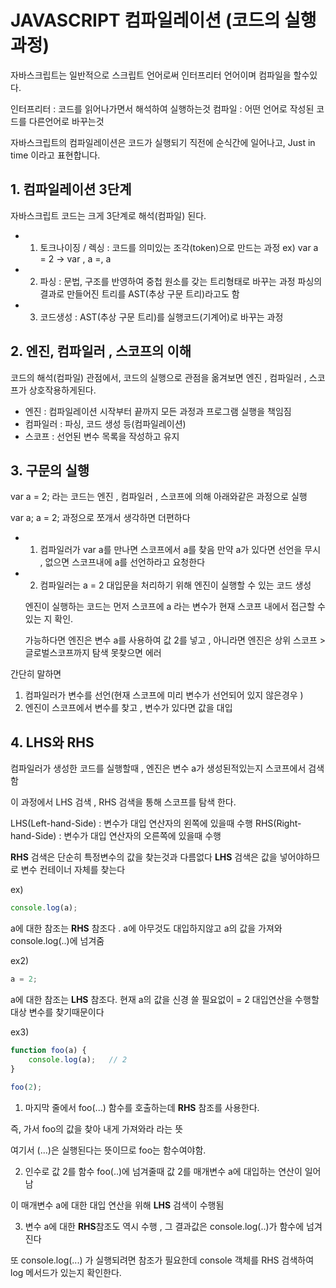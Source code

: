# JAVASCRIPT 컴파일레이션 (코드의 실행과정)

자바스크립트는 일반적으로 스크립트 언어로써 인터프리터 언어이며 컴파일을 할수있다.

인터프리터 : 코드를 읽어나가면서 해석하여 실행하는것
컴파일 : 어떤 언어로 작성된 코드를 다른언어로 바꾸는것

자바스크립트의 컴파일레이션은 코드가 실행되기 직전에 순식간에 일어나고, Just in time 이라고 표현합니다.

## 1. 컴파일레이션 3단계

자바스크립트 코드는 크게 3단계로 해석(컴파일) 된다.

+ 1. 토크나이징 / 렉싱 : 코드를 의미있는 조각(token)으로 만드는 과정 
ex) var a = 2 -> var , a =, a
+ 2. 파싱 : 문법, 구조를 반영하여 중첩 원소를 갖는 트리형태로 바꾸는 과정 
            파싱의 결과로 만들어진 트리를 AST(추상 구문 트리)라고도 함
+ 3. 코드생성 : AST(추상 구문 트리)를 실행코드(기계어)로 바꾸는 과정

## 2. 엔진, 컴파일러 , 스코프의 이해

코드의 해석(컴파일) 관점에서, 코드의 실행으로 관점을 옮겨보면 엔진 , 컴파일러 , 스코프가 상호작용하게된다.

- 엔진 : 컴파일레이션 시작부터 끝까지 모든 과정과 프로그램 실행을 책임짐
- 컴파일러 : 파싱, 코드 생성 등(컴파일레이션)
- 스코프 : 선언된 변수 목록을 작성하고 유지


## 3. 구문의 실행

var a = 2; 라는 코드는 엔진 , 컴파일러 , 스코프에 의해 아래와같은 과정으로 실행

var a;
a = 2; 과정으로 쪼개서 생각하면 더편하다


+ 1. 컴파일러가 var a를 만나면 스코프에서 a를 찾음
 만약 a가 있다면 선언을 무시 , 없으면 스코프내에 a를 선언하라고 요청한다

+ 2. 컴파일러는 a = 2 대입문을 처리하기 위해 엔진이 실행할 수 있는 코드 생성
   
   엔진이 실행하는 코드는 먼저 스코프에 a 라는 변수가 현재 스코프 내에서 접근할 수 있는 지 확인.

   가능하다면 엔진은 변수 a를 사용하여 값 2를 넣고 , 아니라면 엔진은 상위 스코프 > 글로벌스코프까지 탐색 못찾으면 에러


간단히 말하면
1. 컴파일러가 변수를 선언(현재 스코프에 미리 변수가 선언되어 있지 않은경우 )
2. 엔진이 스코프에서 변수를 찾고 , 변수가 있다면 값을 대입

## 4. LHS와 RHS

컴파일러가 생성한 코드를 실행할때 , 엔진은 변수 a가 생성된적있는지 스코프에서 검색함

이 과정에서 LHS 검색 , RHS 검색을 통해 스코프를 탐색 한다.

LHS(Left-hand-Side) : 변수가 대입 연산자의 왼쪽에 있을때 수행
RHS(Right-hand-Side) : 변수가 대입 연산자의 오른쪽에 있을때 수행

**RHS** 검색은 단순히 특정변수의 값을 찾는것과 다름없다
**LHS** 검색은 값을 넣어야하므로 변수 컨테이너 자체를 찾는다

ex)
```js
console.log(a);
```

a에 대한 참조는 **RHS** 참조다 . a에 아무것도 대입하지않고 a의 값을 가져와 console.log(..)에 넘겨줌

ex2)
```js
a = 2;
```

a에 대한 참조는 **LHS** 참조다. 현재 a의 값을 신경 쓸 필요없이  = 2 대입연산을 수행할
대상 변수를 찾기때문이다

ex3) 
```js
function foo(a) {
    console.log(a);   // 2
}
 
foo(2);
```

1. 마지막 줄에서 foo(...) 함수를 호출하는데 **RHS** 참조를 사용한다.

즉, 가서 foo의 값을 찾아 내게 가져와라 라는 뜻

여기서 (...)은 실행된다는 뜻이므로 foo는 함수여야함.

2. 인수로 값 2를 함수 foo(..)에 넘겨줄때 값 2를 매개변수 a에 대입하는 연산이 일어남

이 매개변수 a에 대한 대입 연산을 위해 **LHS** 검색이 수행됨

3. 변수 a에 대한 **RHS**참조도 역시 수행 , 그 결과값은 console.log(..)가 함수에 넘겨진다

또 console.log(...) 가 실행되려면 참조가 필요한데 console 객체를 RHS 검색하여 log 메서드가 있는지 확인한다.